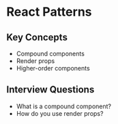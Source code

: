 # React Patterns

## Key Concepts
- Compound components
- Render props
- Higher-order components

## Interview Questions
- What is a compound component?
- How do you use render props?

